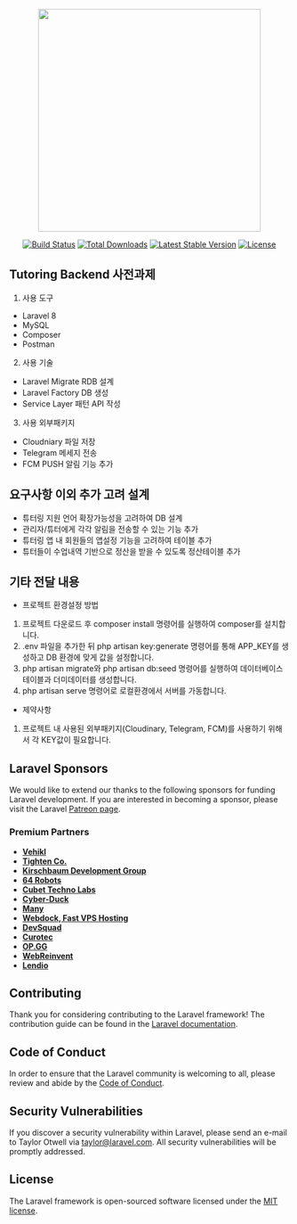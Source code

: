<p align="center"><a href="https://laravel.com" target="_blank"><img src="https://raw.githubusercontent.com/laravel/art/master/logo-lockup/5%20SVG/2%20CMYK/1%20Full%20Color/laravel-logolockup-cmyk-red.svg" width="400"></a></p>

<p align="center">
<a href="https://travis-ci.org/laravel/framework"><img src="https://travis-ci.org/laravel/framework.svg" alt="Build Status"></a>
<a href="https://packagist.org/packages/laravel/framework"><img src="https://img.shields.io/packagist/dt/laravel/framework" alt="Total Downloads"></a>
<a href="https://packagist.org/packages/laravel/framework"><img src="https://img.shields.io/packagist/v/laravel/framework" alt="Latest Stable Version"></a>
<a href="https://packagist.org/packages/laravel/framework"><img src="https://img.shields.io/packagist/l/laravel/framework" alt="License"></a>
</p>

## Tutoring Backend 사전과제

1. 사용 도구
- Laravel 8
- MySQL
- Composer
- Postman

2. 사용 기술
- Laravel Migrate RDB 설계
- Laravel Factory DB 생성
- Service Layer 패턴 API 작성

3. 사용 외부패키지
- Cloudniary 파일 저장
- Telegram 메세지 전송
- FCM PUSH 알림 기능 추가


## 요구사항 이외 추가 고려 설계

- 튜터링 지원 언어 확장가능성을 고려하여 DB 설계
- 관리자/튜터에게 각각 알림을 전송할 수 있는 기능 추가
- 튜터링 앱 내 회원들의 앱설정 기능을 고려하여 테이블 추가
- 튜터들이 수업내역 기반으로 정산을 받을 수 있도록 정산테이블 추가

## 기타 전달 내용

- 프로젝트 환경설정 방법

1. 프로젝트 다운로드 후 composer install 명령어를 실행하여 composer를 설치합니다.
2. .env 파일을 추가한 뒤 php artisan key:generate 명령어를 통해 APP_KEY를 생성하고 DB 환경에 맞게 값을 설정합니다.
3. php artisan migrate와 php artisan db:seed 명령어를 실행하여 데이터베이스 테이블과 더미데이터를 생성합니다.
4. php artisan serve 명령어로 로컬환경에서 서버를 가동합니다.

- 제약사항

1. 프로젝트 내 사용된 외부패키지(Cloudinary, Telegram, FCM)를 사용하기 위해서 각 KEY값이 필요합니다.


## Laravel Sponsors

We would like to extend our thanks to the following sponsors for funding Laravel development. If you are interested in becoming a sponsor, please visit the Laravel [Patreon page](https://patreon.com/taylorotwell).

### Premium Partners

- **[Vehikl](https://vehikl.com/)**
- **[Tighten Co.](https://tighten.co)**
- **[Kirschbaum Development Group](https://kirschbaumdevelopment.com)**
- **[64 Robots](https://64robots.com)**
- **[Cubet Techno Labs](https://cubettech.com)**
- **[Cyber-Duck](https://cyber-duck.co.uk)**
- **[Many](https://www.many.co.uk)**
- **[Webdock, Fast VPS Hosting](https://www.webdock.io/en)**
- **[DevSquad](https://devsquad.com)**
- **[Curotec](https://www.curotec.com/services/technologies/laravel/)**
- **[OP.GG](https://op.gg)**
- **[WebReinvent](https://webreinvent.com/?utm_source=laravel&utm_medium=github&utm_campaign=patreon-sponsors)**
- **[Lendio](https://lendio.com)**

## Contributing

Thank you for considering contributing to the Laravel framework! The contribution guide can be found in the [Laravel documentation](https://laravel.com/docs/contributions).

## Code of Conduct

In order to ensure that the Laravel community is welcoming to all, please review and abide by the [Code of Conduct](https://laravel.com/docs/contributions#code-of-conduct).

## Security Vulnerabilities

If you discover a security vulnerability within Laravel, please send an e-mail to Taylor Otwell via [taylor@laravel.com](mailto:taylor@laravel.com). All security vulnerabilities will be promptly addressed.

## License

The Laravel framework is open-sourced software licensed under the [MIT license](https://opensource.org/licenses/MIT).
